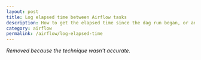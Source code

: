 ```yaml
---
layout: post
title: Log elapsed time between Airflow tasks
description: How to get the elapsed time since the dag run began, or another task began, and log it.
category: airflow
permalink: /airflow/log-elapsed-time
---
```

_Removed because the technique wasn't accurate._
